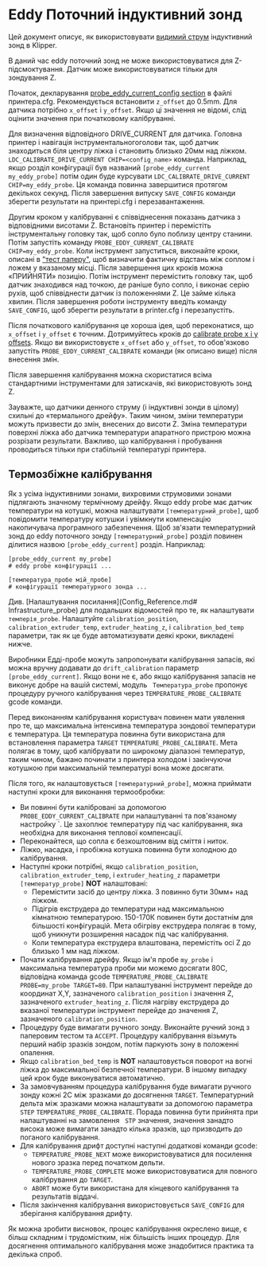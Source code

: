 # Eddy Поточний індуктивний зонд

Цей документ описує, як використовувати [видимий струм](https://en.wikipedia.org/wiki/Eddy_current) індуктивний зонд в Klipper.

В даний час eddy поточний зонд не може використовуватися для Z-підсмоктування. Датчик може використовуватися тільки для зондування Z.

Початок, декларування [probe_eddy_current_config section](Config_Reference.md#probe_eddy_current) в файлі принтера.cfg. Рекомендується встановити `z_offset` до 0.5mm. Для датчика потрібно `x_offset` і `y_offset`. Якщо ці значення не відомі, слід оцінити значення при початковому калібруванні.

Для визначення відповідного DRIVE_CURRENT для датчика. Головна принтер і навігація інструментальногоголови так, щоб датчик знаходиться біля центру ліжка і становить близько 20мм над ліжком. `LDC_CALIBRATE_DRIVE_CURRENT CHIP=<config_name>` команда. Наприклад, якщо розділ конфігурації був названий `[probe_eddy_current my_eddy_probe]` потім один буде курсувати `LDC_CALIBRATE_DRIVE_CURRENT CHIP=my_eddy_probe`. Ця команда повинна завершитися протягом декількох секунд. Після завершення випуску `SAVE_CONFIG` команди зберегти результати на принтері.cfg і перезавантаження.

Другим кроком у калібруванні є співвіднесення показань датчика з відповідними висотами Z. Встановіть принтер і перемістіть інструментальну головку так, щоб сопло було поблизу центру станини. Потім запустіть команду `PROBE_EDDY_CURRENT_CALIBRATE CHIP=my_eddy_probe`. Коли інструмент запуститься, виконайте кроки, описані в ["тест паперу"](Bed_Level.md#the-paper-test), щоб визначити фактичну відстань між соплом і ложем у вказаному місці. Після завершення цих кроків можна «ПРИЙНЯТИ» позицію. Потім інструмент перемістить головку так, щоб датчик знаходився над точкою, де раніше було сопло, і виконає серію рухів, щоб співвіднести датчик із положеннями Z. Це займе кілька хвилин. Після завершення роботи інструменту введіть команду `SAVE_CONFIG`, щоб зберегти результати в printer.cfg і перезапустіть.

Після початкового калібрування це хороша ідея, щоб переконатися, що `x_offset` і `y_offset` є точним. Дотримуйтесь кроків до [calibrate probe x і y offsets](Probe_Calibrate.md#calibrating-probe-x-і-offsets). Якщо ви використовуєте `x_offset` або `y_offset`, то обов'язково запустіть `PROBE_EDDY_CURRENT_CALIBRATE` команди (як описано вище) після внесення змін.

Після завершення калібрування можна скористатися всіма стандартними інструментами для затискачів, які використовують зонд Z.

Зауважте, що датчики денного струму (і індуктивні зонди в цілому) схильні до «термального дрейфу». Таким чином, зміни температури можуть призвести до змін, внесених до висоти Z. Зміна температури поверхні ліжка або датчика температури апаратного пристрою можна розрізати результати. Важливо, що калібрування і пробування проводиться тільки при стабільній температурі принтера.

## Термозбіжне калібрування

Як з усіма індуктивними зонами, вихровими струмовими зонами підлягають значному термічному дрейфу. Якщо eddy probe має датчик температури на котушкі, можна налаштувати `[температурний_probe]`, щоб повідомити температуру котушки і увімкнути компенсацію накопичувача програмного забезпечення. Щоб зв'язати температурний зонд до eddy поточного зонду `[температурний_probe]` розділ повинен ділитися назвою `[probe_eddy_current]` розділ. Наприклад:

```
[probe_eddy_current my_probe]
# eddy probe конфігурації ...

[температура_пробе мій_пробе]
# конфігурації температурного зонда ...
```

Див. [Налаштування посилання](Config_Reference.md# Infrastructure_probe) для подальших відомостей про те, як налаштувати `темперія_probe`. Налаштуйте `calibration_position`, `calibration_extruder_temp`, `extruder_heating_z`, і `calibration_bed_temp` параметри, так як це буде автоматизувати деякі кроки, викладені нижче.

Виробники Едді-пробе можуть запропонувати калібрування запасів, які можна вручну додавати до `drift_calibration` параметр `[probe_eddy_current]`. Якщо вони не є, або якщо калібрування запасів не виконує добре на вашій системі, модуль ` Температура_probe` пропонує процедуру ручного калібрування через `TEMPERATURE_PROBE_CALIBRATE` gcode команди.

Перед виконанням калібрування користувач повинен мати уявлення про те, що максимальна інтенсивна температура зондової температури є температура. Ця температура повинна бути використана для встановлення параметра `TARGET` `TEMPERATURE_PROBE_CALIBRATE`. Мета полягає в тому, щоб калібрувати по широкому діапазоні температур, таким чином, бажано починати з принтера холодом і закінчуючи котушкою при максимальній температурі вона може досягати.

Після того, як налаштовується `[температурний_probe]`, можна приймати наступні кроки для виконання термообробки:

- Ви повинні бути калібровані за допомогою ` PROBE_EDDY_CURRENT_CALIBRATE` при налаштуванні та пов'язаному настройку `. Це захоплює температуру під час калібрування, яка необхідна для виконання теплової компенсації.
- Переконайтеся, що сопла є безкоштовним від сміття і ниток.
- Ліжко, насадка, і пробіжна котушка повинна бути холодною до калібрування.
- Наступні кроки потрібні, якщо `calibration_position`, `calibration_extruder_temp`, і `extruder_heating_z` параметри `[температур_probe]` **NOT** налаштовані:
   - Перемістити засіб до центру ліжка. З повинно бути 30мм+ над ліжком.
   - Підігрів екструдера до температури над максимальною кімнатною температурою. 150-170К повинен бути достатнім для більшості конфігурацій. Мета обігріву екструдера полягає в тому, щоб уникнути розширення насадок під час калібрування.
   - Коли температура екструдера влаштована, перемістіть осі Z до близько 1 мм над ліжком.
- Почати калібрування дрейфу. Якщо ім'я пробе `my_probe` і максимальна температура проби ми можемо досягати 80C, відповідна команда gcode `TEMPERATURE_PROBE_CALIBRATE PROBE=my_probe TARGET=80`. При налаштуванні інструмент перейде до координат X,Y, зазначеного `calibration_position` і значення Z, зазначеного `extruder_heating_z`. Після нагріву екструдера до вказаної температури інструмент перейде до значення Z, зазначеного `calibration_position`.
- Процедуру буде вимагати ручного зонду. Виконайте ручний зонд з паперовим тестом та `ACCEPT`. Процедуру калібрування візьмуть перший набір зразків зондом, потім паркують зону в положенні опалення.
- Якщо `calibration_bed_temp` is **NOT** налаштовується поворот на вогні ліжка до максимальної безпечної температури. В іншому випадку цей крок буде виконуватися автоматично.
- За замовчуванням процедура калібрування буде вимагати ручного зонду кожні 2C між зразками до досягнення `TARGET`. Температурний дельта між зразками можна налаштувати за допомогою параметра `STEP` `TEMPERATURE_PROBE_CALIBRATE`. Порада повинна бути прийнята при налаштуванні на замовлення ` STP` значення, значення занадто висока може вимагати занадто кілька зразків, що призводить до поганого калібрування.
- Для калібрування дрифт доступні наступні додаткові команди gcode:
   - `TEMPERATURE_PROBE_NEXT` може використовуватися для посилення нового зразка перед початком дельти.
   - `TEMPERATURE_PROBE_COMPLETE` може використовуватися для повного калібрування до `TARGET`.
   - `ABORT` може бути використана для кінцевого калібрування та результатів віддачі.
- Після закінчення калібрування використовується `SAVE_CONFIG` для зберігання калібрування дрифту.

Як можна зробити висновок, процес калібрування окреслено вище, є більш складним і трудомістким, ніж більшість інших процедур. Для досягнення оптимального калібрування може знадобитися практика та декілька спроб.
